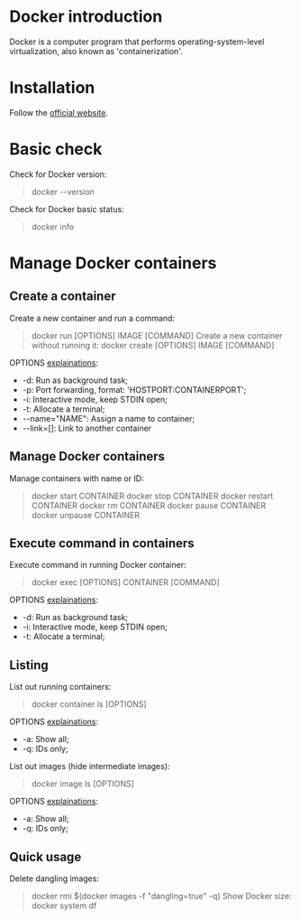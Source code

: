 # Docker introduction
Docker is a computer program that performs operating-system-level virtualization, also known as 'containerization'.

# Installation
Follow the [official website](https://www.docker.com/get-started).

# Basic check
Check for Docker version: 
> docker --version 

Check for Docker basic status:
> docker info

# Manage Docker containers
## Create a container
Create a new container and run a command:
> docker run [OPTIONS] IMAGE [COMMAND]
Create a new container without running it:
> docker create [OPTIONS] IMAGE [COMMAND]

OPTIONS [explainations](https://docs.docker.com/engine/reference/commandline/run/): 
* -d: Run as background task;
* -p: Port forwarding, format: 'HOSTPORT:CONTAINERPORT';
* -i: Interactive mode, keep STDIN open;
* -t: Allocate a terminal;
* --name="NAME": Assign a name to container;
* --link=[]: Link to another container

## Manage Docker containers
Manage containers with name or ID:
> docker start CONTAINER
> docker stop CONTAINER
> docker restart CONTAINER
> docker rm CONTAINER
> docker pause CONTAINER
> docker unpause CONTAINER

## Execute command in containers
Execute command in running Docker container:
> docker exec [OPTIONS] CONTAINER [COMMAND]

OPTIONS [explainations](https://docs.docker.com/engine/reference/commandline/exec/): 
* -d: Run as background task;
* -i: Interactive mode, keep STDIN open;
* -t: Allocate a terminal;

## Listing
List out running containers:
> docker container ls [OPTIONS]

OPTIONS [explainations](https://docs.docker.com/engine/reference/commandline/container_ls/): 
* -a: Show all;
* -q: IDs only;

List out images (hide intermediate images):
> docker image ls [OPTIONS]

OPTIONS [explainations](https://docs.docker.com/engine/reference/commandline/image_ls/): 
* -a: Show all;
* -q: IDs only;

## Quick usage
Delete dangling images:
> docker rmi $(docker images -f "dangling=true" -q)
Show Docker size:
> docker system df

